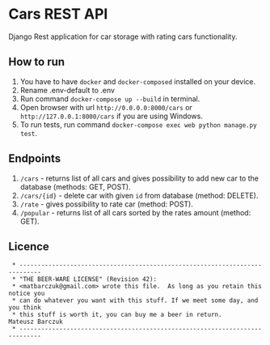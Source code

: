 # Cars REST API

Django Rest application for car storage with rating cars functionality.

## How to run

1. You have to have `docker` and `docker-composed` installed on your device.
2. Rename .env-default to .env
3. Run command `docker-compose up --build` in terminal.
4. Open browser with url `http://0.0.0.0:8000/cars` or `http://127.0.0.1:8000/cars` if you are using Windows.
5. To run tests, run command `docker-compose exec web python manage.py test`.

## Endpoints

1. `/cars` - returns list of all cars and gives possibility to add new car to the database (methods: GET, POST).
2. `/cars/{id}` - delete car with given `id` from database (method: DELETE).
3. `/rate` - gives possibility to rate car (method: POST).
4. `/popular` - returns list of all cars sorted by the rates amount (method: GET).

## Licence

```text
 * ----------------------------------------------------------------------------
 * "THE BEER-WARE LICENSE" (Revision 42):
 * <matbarczuk@gmail.com> wrote this file.  As long as you retain this notice you
 * can do whatever you want with this stuff. If we meet some day, and you think
 * this stuff is worth it, you can buy me a beer in return.     Mateusz Barczuk
 * ----------------------------------------------------------------------------
```